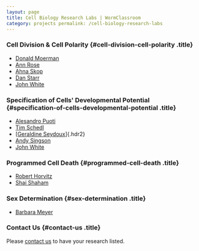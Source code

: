 ```yaml
---
layout: page
title: Cell Biology Research Labs | WormClassroom
category: projects permalink: /cell-biology-research-labs
---
```

### Cell Division & Cell Polarity {#cell-division-cell-polarity .title}

-   [Donald Moerman](http://www.zoology.ubc.ca/%7Ealorch/homepage.php)
-   [Ann Rose](http://genekit.medgen.ubc.ca/index.html)
-   [Ahna Skop](http://skoplab.weebly.com/)
-   [Dan Starr](http://www.mcb.ucdavis.edu/faculty-labs/starr/Index.htm)
-   [John White](http://www.molbio.wisc.edu/white)

### Specification of Cells' Developmental Potential {#specification-of-cells-developmental-potential .title}

-   [Alesandro
    Puoti](http://commonweb.unifr.ch/biol/pub/zoology/Homepage/Nematode_AP/template/default.asp?page=home)
-   [Tim Schedl](http://genetics.wustl.edu/tslab/index.html)
-   [[Geraldine Seydoux](http://www.bs.jhmi.edu/MBG/SeydouxLab/)]{.hdr2}
-   [Andy Singson](https://www.waksman.rutgers.edu/singson/index.html)
-   [John White](http://www.molbio.wisc.edu/white)

### Programmed Cell Death {#programmed-cell-death .title}

-   [Robert Horvitz](http://web.mit.edu/horvitz/www/)
-   [Shai
    Shaham](http://www.rockefeller.edu/labheads/shaham/labmembers.php)

### Sex Determination {#sex-determination .title}

-   [Barbara Meyer](http://mcb.berkeley.edu/labs/meyer/)

### Contact Us {#contact-us .title}

Please [contact us](contact) to have your research listed.
